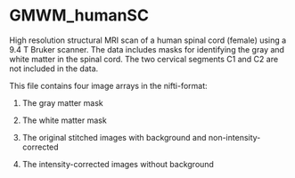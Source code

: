 # GMWM_humanSC
High resolution structural MRI scan of a human spinal cord (female) using a 9.4 T Bruker scanner. The data includes masks for identifying the gray and white matter in the spinal cord. The two cervical segments C1 and C2 are not included in the data.

This file contains four image arrays in the nifti-format:

1) The gray matter mask

2) The white matter mask

3) The original stitched images with background and non-intensity-corrected 

4) The intensity-corrected images without background 
